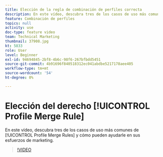 ```yaml
---
title: Elección de la regla de combinación de perfiles correcta
description: En este vídeo, descubra tres de los casos de uso más comunes de las reglas de combinación de perfiles y cómo pueden ayudarle en sus esfuerzos de marketing.
feature: Combinación de perfiles
topics: null
activity: use
doc-type: feature video
team: Technical Marketing
thumbnail: 37908.jpg
kt: 5833
role: User
level: Beginner
exl-id: 94694845-2bf8-4b6c-98f6-267bfbdd5451
source-git-commit: 4b91696f840518312ec041abdbe5217178aee405
workflow-type: tm+mt
source-wordcount: '54'
ht-degree: 0%

---
```


# Elección del derecho [!UICONTROL Profile Merge Rule]

En este vídeo, descubra tres de los casos de uso más comunes de [!UICONTROL Profile Merge Rules] y cómo pueden ayudarle en sus esfuerzos de marketing.

>[!VIDEO](https://video.tv.adobe.com/v/37908/?quality=12&learn=on)
